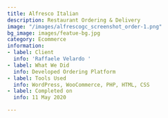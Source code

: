 ```yaml
---
title: Alfresco Italian
description: Restaurant Ordering & Delivery
image: "/images/alfrescogc_screenshot_order-1.png"
bg_image: images/featue-bg.jpg
category: Ecommerce
information:
- label: Client
  info: 'Raffaele Velardo '
- label: What We Did
  info: Developed Ordering Platform
- label: Tools Used
  info: WordPress, WooCommerce, PHP, HTML, CSS
- label: Completed on
  info: 11 May 2020

---
```


